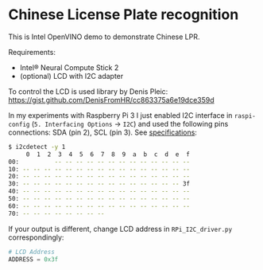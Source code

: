 # Chinese License Plate recognition

This is Intel OpenVINO demo to demonstrate Chinese LPR.

Requirements:
* Intel&reg; Neural Compute Stick 2
* (optional) LCD with I2C adapter

To control the LCD is used library by Denis Pleic: https://gist.github.com/DenisFromHR/cc863375a6e19dce359d

In my experiments with Raspberry Pi 3 I just enabled I2C interface in `raspi-config` (`5. Interfacing Options` -> `I2C`)
and used the following pins connections: SDA (pin 2), SCL (pin 3). See [specifications](https://www.raspberrypi.org/documentation/usage/gpio/):

```bash
$ i2cdetect -y 1
     0  1  2  3  4  5  6  7  8  9  a  b  c  d  e  f
00:          -- -- -- -- -- -- -- -- -- -- -- -- --
10: -- -- -- -- -- -- -- -- -- -- -- -- -- -- -- --
20: -- -- -- -- -- -- -- -- -- -- -- -- -- -- -- --
30: -- -- -- -- -- -- -- -- -- -- -- -- -- -- -- 3f
40: -- -- -- -- -- -- -- -- -- -- -- -- -- -- -- --
50: -- -- -- -- -- -- -- -- -- -- -- -- -- -- -- --
60: -- -- -- -- -- -- -- -- -- -- -- -- -- -- -- --
70: -- -- -- -- -- -- -- --
```

If your output is different, change LCD address in `RPi_I2C_driver.py` correspondingly:

```python
# LCD Address
ADDRESS = 0x3f
```
